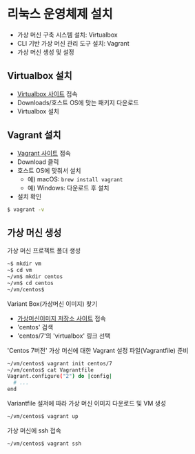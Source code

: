 # 리눅스 운영체제 설치

- 가상 머신 구축 시스템 설치: Virtualbox
- CLI 기반 가상 머신 관리 도구 설치: Vagrant
- 가상 머신 생성 및 설정

## Virtualbox 설치

- [Virtualbox 사이트](https://www.virtualbox.org/) 접속
- Downloads/호스트 OS에 맞는 패키지 다운로드
- Virtualbox 설치

## Vagrant 설치

- [Vagrant 사이트](https://www.vagrantup.com/) 접속
- Download 클릭
- 호스트 OS에 맞춰서 설치
  - 예) macOS: `brew install vagrant`
  - 예) Windows: 다운로드 후 설치
- 설치 확인

```bash
$ vagrant -v
```

## 가상 머신 생성

가상 머신 프로젝트 폴더 생성
```bash
~$ mkdir vm
~$ cd vm
~/vm$ mkdir centos
~/vm$ cd centos
~/vm/centos$ 
```

Variant Box(가상머신 이미지) 찾기
- [가상머신이미지 저장소 사이트](https://app.vagrantup.com/) 접속
- 'centos' 검색
- 'centos/7'의 'virtualbox' 링크 선택

'Centos 7버전' 가상 머신에 대한 Vagrant 설정 파일(Vagrantfile) 준비
```bash
~/vm/centos$ vagrant init centos/7
~/vm/centos$ cat Vagrantfile
Vagrant.configure("2") do |config|
  # ...
end
```

Variantfile 설저에 따라 가상 머신 이미지 다운로드 및 VM 생성
```bash
~/vm/centos$ vagrant up
```

가상 머신에 ssh 접속
```bash
~/vm/centos$ vagrant ssh
```

